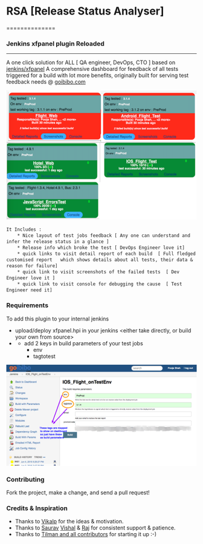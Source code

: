 # RSA [Release Status Analyser]
==============

### Jenkins xfpanel plugin Reloaded
-----------


A one click solution for ALL [ QA engineer, DevOps, CTO ] based on [jenkins/xfpanel](https://github.com/jenkinsci/xfpanel-plugin)
A comprehensive dashboard for feedback of all tests triggered for a build with lot more benefits, 
originally built for serving test feedback needs @ [goibibo.com](http://www.goibibo.com/)


![Alt text](/docs/QuickView-dashBoard.png "QuickView")

```
It Includes :
    * Nice layout of test jobs feedback [ Any one can understand and infer the release status in a glance ]
    * Release info which broke the test [ DevOps Engineer love it]
    * quick links to visit detail report of each build  [ Full fledged customised report   which shows details about all tests, their data & reason for failure]
    * quick link to visit screenshots of the failed tests  [ Dev Engineer love it ]
    * quick link to visit console for debugging the cause  [ Test Engineer need it]
```

### Requirements
To add this plugin to your internal jenkins
- upload/deploy xfpanel.hpi in your jenkins <either take directly, or build your own from source>
- + add 2 keys in build parameters of your test jobs
    * env
    * tagtotest

![Alt text](/docs/jobdef.png)	


### Contributing
Fork the project, make a change, and send a pull request!


### Credits & Inspiration
- Thanks to [Vikalp](https://github.com/vikalp) for the ideas & motivation.
- Thanks to [Saurav](https://github.com/sauravyadav) [Vishal](https://github.com/vishal24tuniki) & [Raj](https://github.com/rajdgreat007) for consistent support & patience.
- Thanks to [Tilman and all contributors](https://github.com/jenkinsci/xfpanel-plugin) for starting it up :-)





